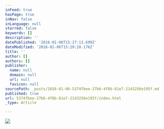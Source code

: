 ```yaml
---
inFeed: true
hasPage: true
inNav: false
inLanguage: null
starred: false
keywords: []
description: ''
datePublished: '2016-01-06T15:27:13.699Z'
dateModified: '2016-01-06T15:20:20.176Z'
title: ''
author: []
authors: []
publisher:
  name: null
  domain: null
  url: null
  favicon: null
sourcePath: _posts/2016-01-06-5374fbee-27b6-4f8b-81e7-2143256e195f.md
published: true
url: 5374fbee-27b6-4f8b-81e7-2143256e195f/index.html
_type: Article

---
```

![](https://the-grid-user-content.s3-us-west-2.amazonaws.com/f0614c28-9201-4145-8c73-711cb006e78e.jpg)